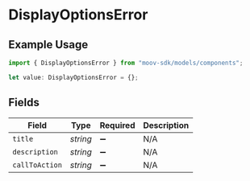 # DisplayOptionsError

## Example Usage

```typescript
import { DisplayOptionsError } from "moov-sdk/models/components";

let value: DisplayOptionsError = {};
```

## Fields

| Field              | Type               | Required           | Description        |
| ------------------ | ------------------ | ------------------ | ------------------ |
| `title`            | *string*           | :heavy_minus_sign: | N/A                |
| `description`      | *string*           | :heavy_minus_sign: | N/A                |
| `callToAction`     | *string*           | :heavy_minus_sign: | N/A                |